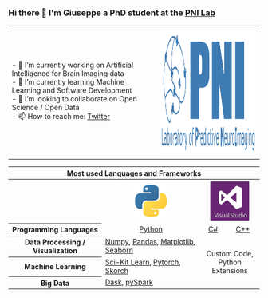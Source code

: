 ### Hi there 👋 I'm Giuseppe a PhD student at the <a href="https://pni-lab.github.io/">PNI Lab</a>

<table>
 <tr>
    <td colspan=2> 
     - 🔭 I’m currently working on Artificial Intelligence for Brain Imaging data <br>
     - 🌱 I’m currently learning Machine Learning and Software Development <br>
     - 👯 I’m looking to collaborate on Open Science / Open Data <br>
     - 📫 How to reach me: <a href="https://twitter.com/g_gallitto">Twitter</a><br>
    </td>
    <td><th><img src="logo_long_transparent_small.png" width=420 height=256></td>
 </tr>
</table>

<table>
  <tr>
    <th colspan=4>Most used Languages and Frameworks</th>
  </tr>
  <tr>
    <th></th>
    <th><img src="python_logo.png" width=64 height=64></th>
    <th colspan=2><img src="vs.jpeg" width=78 height=78></th>
  </tr>
  <tr>
   <th>Programming Languages</th>
    <td align=center><a href="https://www.python.org/">Python</a></td>
    <td align=center><a href="https://dotnet.microsoft.com/en-us/languages/csharp">C#</a></td>
    <td align=center><a href="https://docs.microsoft.com/en-us/cpp/cpp/?view=msvc-170">C++</a></td>
  </tr>
  <tr>
    <th>Data Processing / Visualization</th>
    <td><a href="https://numpy.org/">Numpy</a>, 
     <a href="https://pandas.pydata.org/">Pandas</a>, 
     <a href="https://matplotlib.org/">Matplotlib</a>, 
     <a href="https://seaborn.pydata.org/">Seaborn</a>
   <td align=center colspan=2 rowspan=3>Custom Code, <br> Python Extensions</td>
  </tr>
  <tr>
    <th>Machine Learning</th>
    <td><a href="https://scikit-learn.org/stable/index.html">Sci-Kit Learn</a>, 
     <a href="https://pytorch.org/">Pytorch</a>, 
     <a href="https://skorch.readthedocs.io/en/stable/">Skorch</a>
  </tr>
  <tr>
    <th>Big Data</th>
    <td><a href="https://dask.org/">Dask</a>, 
     <a href="https://spark.apache.org/docs/latest/api/python/index.html">pySpark</a></td>
  </tr>
</table> 
